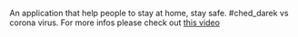 An application that help people to stay at home, stay safe. #ched_darek vs corona virus.
For more infos please check out [this video](https://www.youtube.com/watch?v=Bq8kxcSpzuA)
